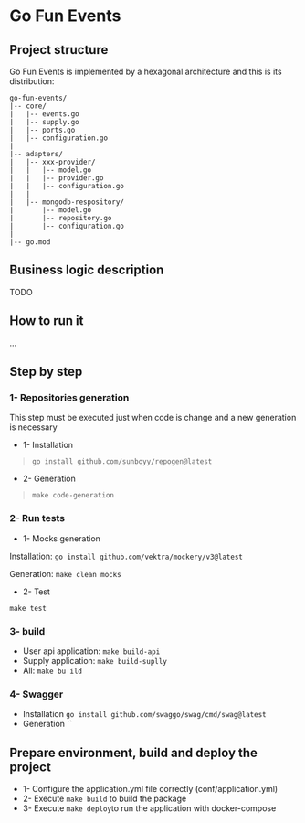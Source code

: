 # Go Fun Events

## Project structure
Go Fun Events is implemented by  a hexagonal architecture and this is its distribution:

```
go-fun-events/
|-- core/
|   |-- events.go
|   |-- supply.go
|   |-- ports.go
|   |-- configuration.go
|
|-- adapters/
|   |-- xxx-provider/
|   |   |-- model.go
|   |   |-- provider.go
|   |   |-- configuration.go
|   |
|   |-- mongodb-respository/
|       |-- model.go
|       |-- repository.go
|       |-- configuration.go
|
|-- go.mod
```
## Business logic description
TODO

## How to run it
...
## Step by step
### 1- Repositories generation
This step must be executed just when code is change and a new generation is necessary
- 1- Installation
>`go install github.com/sunboyy/repogen@latest`

- 2- Generation
>`make code-generation`
### 2- Run tests
- 1- Mocks generation

Installation: `go install github.com/vektra/mockery/v3@latest`

Generation: `make clean mocks`
- 2- Test

`make test`

### 3- build
- User api application: `make build-api`
- Supply application: `make build-suplly`
- All: `make bu ild`

### 4- Swagger
- Installation `go install github.com/swaggo/swag/cmd/swag@latest`
- Generation ``

## Prepare environment, build and deploy the project
- 1- Configure the application.yml file correctly (conf/application.yml)
- 2- Execute `make build` to build the package
- 3- Execute `make deploy`to run the application with docker-compose

